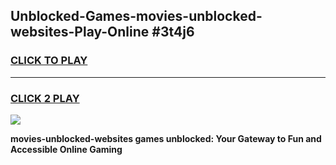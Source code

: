 
## Unblocked-Games-movies-unblocked-websites-Play-Online #3t4j6
<h3>
<a href="https://news.freeplayer.one?title=movies-unblocked-websites&ref=3">CLICK TO PLAY</a></h3>
<hr>

<h3>
<a href="https://news.freeplayer.one?title=movies-unblocked-websites&ref=3">CLICK 2 PLAY</a>
  
</h3>

<a href="https://news.freeplayer.one?title=movies-unblocked-websites&ref=3"><img src="https://clearcache.store/games.png"></a>


**movies-unblocked-websites games unblocked: Your Gateway to Fun and Accessible Online Gaming**

